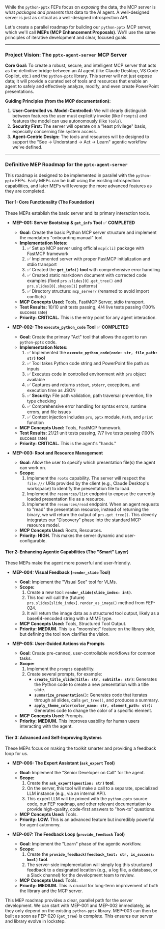 While the `python-pptx` FEPs focus on *exposing* the data, the MCP server is what *packages and presents* that data to the AI agent. A well-designed server is just as critical as a well-designed introspection API.

Let's create a parallel roadmap for building our `python-pptx` MCP server, which we'll call **MEPs (MCP Enhancement Proposals)**. We'll use the same principles of iterative development and clear, focused goals.

---

### **Project Vision: The `pptx-agent-server` MCP Server**

**Core Goal:** To create a robust, secure, and intelligent MCP server that acts as the definitive bridge between an AI agent (like Claude Desktop, VS Code Copilot, etc.) and the `python-pptx` library. This server will not just expose data; it will provide a curated set of tools and resources that enable an agent to safely and effectively analyze, modify, and even create PowerPoint presentations.

**Guiding Principles (from the MCP documentation):**
1.  **User-Controlled vs. Model-Controlled:** We will clearly distinguish between features the user must explicitly invoke (like `Prompts`) and features the model can use autonomously (like `Tools`).
2.  **Security First:** The server will operate on a "least privilege" basis, especially concerning file system access.
3.  **Agent-Centric Design:** The tools and resources will be designed to support the "See -> Understand -> Act -> Learn" agentic workflow we've defined.

---

### **Definitive MEP Roadmap for the `pptx-agent-server`**

This roadmap is designed to be implemented in parallel with the `python-pptx` FEPs. Early MEPs can be built using the existing introspection capabilities, and later MEPs will leverage the more advanced features as they are completed.

#### **Tier 1: Core Functionality (The Foundation)**

These MEPs establish the basic server and its primary interaction tools.

*   **MEP-001: Server Bootstrap & `get_info` Tool** ✅ **COMPLETED**
    *   **Goal:** Create the basic Python MCP server structure and implement the mandatory "onboarding manual" tool.
    *   **Implementation Notes:**
        1.  ✅ Set up MCP server using official `mcp[cli]` package with FastMCP framework
        2.  ✅ Implemented server with proper FastMCP initialization and stdio transport
        3.  ✅ Created the **`get_info()` tool** with comprehensive error handling
        4.  ✅ Created static markdown document with corrected code examples (fixed `prs.slides[0].get_tree()` and `prs.slides[0].shapes[1]` patterns)
        5.  ✅ Directory structure: `mcp_server/` (renamed to avoid import conflicts)
    *   **MCP Concepts Used:** Tools, FastMCP Server, stdio transport.
    *   **Test Results:** 10/10 unit tests passing, 4/4 live tests passing (100% success rate)
    *   **Priority:** **CRITICAL.** This is the entry point for any agent interaction.

*   **MEP-002: The `execute_python_code` Tool** ✅ **COMPLETED**
    *   **Goal:** Create the primary "Act" tool that allows the agent to run `python-pptx` code.
    *   **Implementation Notes:**
        1.  ✅ Implemented the **`execute_python_code(code: str, file_path: str)` tool**
        2.  ✅ Tool takes Python code string and PowerPoint file path as inputs
        3.  ✅ Executes code in controlled environment with `prs` object available
        4.  ✅ Captures and returns `stdout`, `stderr`, exceptions, and execution time as JSON
        5.  ✅ **Security:** File path validation, path traversal prevention, file type checking
        6.  ✅ Comprehensive error handling for syntax errors, runtime errors, and file issues
        7.  ✅ Context injection includes `prs`, `pptx` module, `Path`, and `print` function
    *   **MCP Concepts Used:** Tools, FastMCP framework.
    *   **Test Results:** 21/21 unit tests passing, 7/7 live tests passing (100% success rate)
    *   **Priority:** **CRITICAL.** This is the agent's "hands."

*   **MEP-003: Root and Resource Management**
    *   **Goal:** Allow the user to specify which presentation file(s) the agent can work on.
    *   **Scope:**
        1.  Implement the `roots` capability. The server will respect the `file:///` URIs provided by the client (e.g., Claude Desktop's workspace) to identify the presentation file to load.
        2.  Implement the `resources/list` endpoint to expose the currently loaded presentation file as a resource.
        3.  Implement the `resources/read` endpoint. When an agent requests to "read" the presentation resource, instead of returning the binary, we will return the output of `prs.get_tree()`. This cleverly integrates our "Discovery" phase into the standard MCP resource model.
    *   **MCP Concepts Used:** Roots, Resources.
    *   **Priority:** **HIGH.** This makes the server dynamic and user-configurable.

#### **Tier 2: Enhancing Agentic Capabilities (The "Smart" Layer)**

These MEPs make the agent more powerful and user-friendly.

*   **MEP-004: Visual Feedback (`render_slide` Tool)**
    *   **Goal:** Implement the "Visual See" tool for VLMs.
    *   **Scope:**
        1.  Create a new tool: **`render_slide(slide_index: int)`**.
        2.  This tool will call the (future) `prs.slides[slide_index].render_as_image()` method from FEP-024.
        3.  It will return the image data as a structured tool output, likely as a base64-encoded string with a MIME type.
    *   **MCP Concepts Used:** Tools, Structured Tool Output.
    *   **Priority:** **MEDIUM.** This is a "moonshot" feature on the library side, but defining the tool now clarifies the vision.

*   **MEP-005: User-Guided Actions via Prompts**
    *   **Goal:** Create pre-canned, user-controllable workflows for common tasks.
    *   **Scope:**
        1.  Implement the `prompts` capability.
        2.  Create several prompts, for example:
            *   **`create_title_slide(title: str, subtitle: str)`:** Generates the Python code to create a new presentation with a title slide.
            *   **`summarize_presentation()`:** Generates code that iterates through all slides, calls `get_tree()`, and produces a summary.
            *   **`apply_theme_color(color_name: str, element_path: str)`:** Generates code to change the color of a specific element.
    *   **MCP Concepts Used:** Prompts.
    *   **Priority:** **MEDIUM.** This improves usability for human users interacting with the agent.

#### **Tier 3: Advanced and Self-Improving Systems**

These MEPs focus on making the toolkit smarter and providing a feedback loop for us.

*   **MEP-006: The Expert Assistant (`ask_expert` Tool)**
    *   **Goal:** Implement the "Senior Developer on Call" for the agent.
    *   **Scope:**
        1.  Create the **`ask_expert(question: str)` tool**.
        2.  On the server, this tool will make a call to a separate, specialized LLM instance (e.g., via an internal API).
        3.  This expert LLM will be primed with the `python-pptx` source code, our FEP roadmap, and other relevant documentation to provide high-quality, code-first answers to "how-to" questions.
    *   **MCP Concepts Used:** Tools.
    *   **Priority:** **LOW.** This is an advanced feature but incredibly powerful for agent autonomy.

*   **MEP-007: The Feedback Loop (`provide_feedback` Tool)**
    *   **Goal:** Implement the "Learn" phase of the agentic workflow.
    *   **Scope:**
        1.  Create the **`provide_feedback(feedback_text: str, is_success: bool)` tool**.
        2.  The server-side implementation will simply log this structured feedback to a designated location (e.g., a log file, a database, or a Slack channel) for the development team to review.
    *   **MCP Concepts Used:** Tools.
    *   **Priority:** **MEDIUM.** This is crucial for long-term improvement of both the library and the MCP server.

This MEP roadmap provides a clear, parallel path for the server development. We can start with MEP-001 and MEP-002 immediately, as they only depend on the existing `python-pptx` library. MEP-003 can then be built as soon as FEP-020 (`get_tree`) is complete. This ensures our server and library evolve in lockstep.